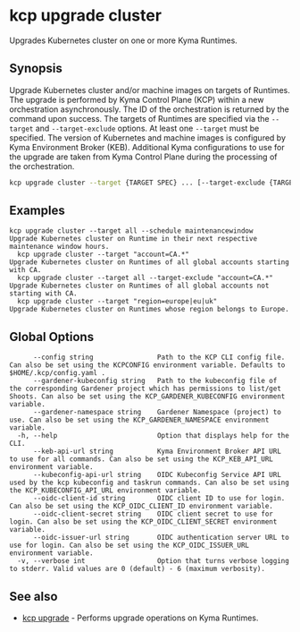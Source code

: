 # kcp upgrade cluster

Upgrades Kubernetes cluster on one or more Kyma Runtimes.

## Synopsis

Upgrade Kubernetes cluster and/or machine images on targets of Runtimes.
The upgrade is performed by Kyma Control Plane (KCP) within a new orchestration asynchronously. The ID of the orchestration is returned by the command upon success.
The targets of Runtimes are specified via the `--target` and `--target-exclude` options. At least one `--target` must be specified.
The version of Kubernetes and machine images is configured by Kyma Environment Broker (KEB).
Additional Kyma configurations to use for the upgrade are taken from Kyma Control Plane during the processing of the orchestration.

```bash
kcp upgrade cluster --target {TARGET SPEC} ... [--target-exclude {TARGET SPEC} ...] [flags]
```

## Examples

```
kcp upgrade cluster --target all --schedule maintenancewindow    Upgrade Kubernetes cluster on Runtime in their next respective maintenance window hours.
  kcp upgrade cluster --target "account=CA.*"                       Upgrade Kubernetes cluster on Runtimes of all global accounts starting with CA.
  kcp upgrade cluster --target all --target-exclude "account=CA.*"  Upgrade Kubernetes cluster on Runtimes of all global accounts not starting with CA.
  kcp upgrade cluster --target "region=europe|eu|uk"                Upgrade Kubernetes cluster on Runtimes whose region belongs to Europe.
```

## Global Options

```
      --config string                Path to the KCP CLI config file. Can also be set using the KCPCONFIG environment variable. Defaults to $HOME/.kcp/config.yaml .
      --gardener-kubeconfig string   Path to the kubeconfig file of the corresponding Gardener project which has permissions to list/get Shoots. Can also be set using the KCP_GARDENER_KUBECONFIG environment variable.
      --gardener-namespace string    Gardener Namespace (project) to use. Can also be set using the KCP_GARDENER_NAMESPACE environment variable.
  -h, --help                         Option that displays help for the CLI.
      --keb-api-url string           Kyma Environment Broker API URL to use for all commands. Can also be set using the KCP_KEB_API_URL environment variable.
      --kubeconfig-api-url string    OIDC Kubeconfig Service API URL used by the kcp kubeconfig and taskrun commands. Can also be set using the KCP_KUBECONFIG_API_URL environment variable.
      --oidc-client-id string        OIDC client ID to use for login. Can also be set using the KCP_OIDC_CLIENT_ID environment variable.
      --oidc-client-secret string    OIDC client secret to use for login. Can also be set using the KCP_OIDC_CLIENT_SECRET environment variable.
      --oidc-issuer-url string       OIDC authentication server URL to use for login. Can also be set using the KCP_OIDC_ISSUER_URL environment variable.
  -v, --verbose int                  Option that turns verbose logging to stderr. Valid values are 0 (default) - 6 (maximum verbosity).
```

## See also

* [kcp upgrade](kcp_upgrade.md)	 - Performs upgrade operations on Kyma Runtimes.

